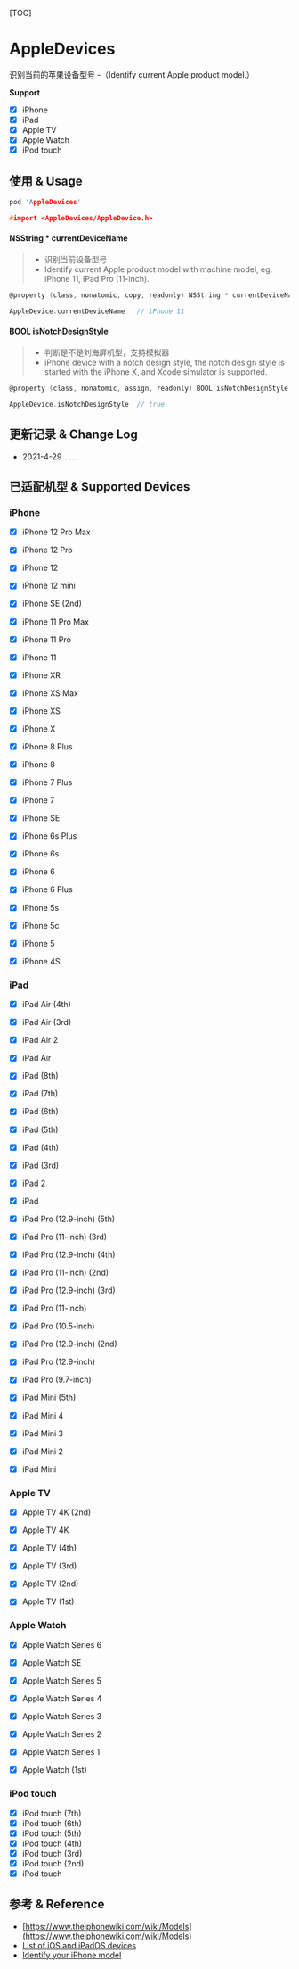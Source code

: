 [TOC]

# AppleDevices

识别当前的苹果设备型号 -（Identify current Apple product model.）

**Support**

- [x] iPhone
- [x] iPad
- [x] Apple TV
- [x] Apple Watch
- [x] iPod touch

## 使用 & Usage

```C
pod 'AppleDevices'

#import <AppleDevices/AppleDevice.h>
```

####  NSString * currentDeviceName

> * 识别当前设备型号
> * Identify current Apple product model with machine model, eg: iPhone 11, iPad Pro (11-inch).

```C
@property (class, nonatomic, copy, readonly) NSString * currentDeviceName;

AppleDevice.currentDeviceName   // iPhone 11
```

#### BOOL isNotchDesignStyle

> * 判断是不是刘海屏机型，支持模拟器
> * iPhone device with a notch design style, the notch design style is started with the iPhone X, and Xcode simulator is supported.


```C
@property (class, nonatomic, assign, readonly) BOOL isNotchDesignStyle;

AppleDevice.isNotchDesignStyle  // true
```


## 更新记录 & Change Log

- 2021-4-29 `...`

## 已适配机型 & Supported Devices

### iPhone


- [x] iPhone 12 Pro Max
- [x] iPhone 12 Pro
- [x] iPhone 12
- [x] iPhone 12 mini
- [x] iPhone SE (2nd)
- [x] iPhone 11 Pro Max
- [x] iPhone 11 Pro
- [x] iPhone 11
- [x] iPhone XR
- [x] iPhone XS Max
- [x] iPhone XS
- [x] iPhone X
- [x] iPhone 8 Plus
- [x] iPhone 8
- [x] iPhone 7 Plus
- [x] iPhone 7
- [x] iPhone SE
- [x] iPhone 6s Plus
- [x] iPhone 6s
- [x] iPhone 6
- [x] iPhone 6 Plus
- [x] iPhone 5s
- [x] iPhone 5c
- [x] iPhone 5
- [x] iPhone 4S


### iPad


- [x] iPad Air (4th)
- [x] iPad Air (3rd)
- [x] iPad Air 2
- [x] iPad Air
- [x] iPad (8th)
- [x] iPad (7th)
- [x] iPad (6th)
- [x] iPad (5th)
- [x] iPad (4th)
- [x] iPad (3rd)
- [x] iPad 2
- [x] iPad
- [x] iPad Pro (12.9-inch) (5th)
- [x] iPad Pro (11-inch) (3rd)
- [x] iPad Pro (12.9-inch) (4th)
- [x] iPad Pro (11-inch) (2nd)
- [x] iPad Pro (12.9-inch) (3rd)
- [x] iPad Pro (11-inch)
- [x] iPad Pro (10.5-inch)
- [x] iPad Pro (12.9-inch) (2nd)
- [x] iPad Pro (12.9-inch)
- [x] iPad Pro (9.7-inch)
- [x] iPad Mini (5th)
- [x] iPad Mini 4
- [x] iPad Mini 3
- [x] iPad Mini 2
- [x] iPad Mini


### Apple TV


- [x] Apple TV 4K (2nd)
- [x] Apple TV 4K
- [x] Apple TV (4th)
- [x] Apple TV (3rd)
- [x] Apple TV (2nd)
- [x] Apple TV (1st)


### Apple Watch


- [x] Apple Watch Series 6
- [x] Apple Watch SE
- [x] Apple Watch Series 5
- [x] Apple Watch Series 4
- [x] Apple Watch Series 3
- [x] Apple Watch Series 2
- [x] Apple Watch Series 1
- [x] Apple Watch (1st)



### iPod touch


- [x] iPod touch (7th)
- [x] iPod touch (6th)
- [x] iPod touch (5th)
- [x] iPod touch (4th)
- [x] iPod touch (3rd)
- [x] iPod touch (2nd)
- [x] iPod touch

## 参考 & Reference

* [https://www.theiphonewiki.com/wiki/Models](https://www.theiphonewiki.com/wiki/Models)
* [List of iOS and iPadOS devices](https://en.wikipedia.org/wiki/List_of_iOS_and_iPadOS_devices)
* [Identify your iPhone model](https://support.apple.com/en-us/HT201296)